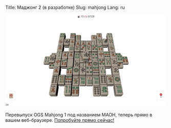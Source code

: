 Title: Маджонг 2 (в разработке)
Slug: mahjong
Lang: ru

![Снимок Маджонга][mahjong-screenshot]

Перевыпуск OGS Mahjong 1 под названием MAOH, теперь прямо в вашем веб-браузере.
[Попробуйте прямо сейчас!][mahjong]

[mahjong-screenshot]: ../../images/MAOH_1.0.14.png
[mahjong]: http://gitjs.org/🀄/1.0.14

